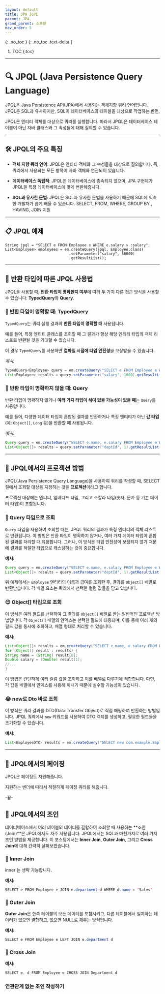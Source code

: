 ```yaml
---
layout: default
title: JPA JQPL
parent: JPA
grand_parent: 스프링
nav_order: 5
---
```


{: .no_toc }
{: .no_toc .text-delta }

1. TOC
{:toc}

---

# 🔍 JPQL (Java Persistence Query Language)

JPQL은 Java Persistence API(JPA)에서 사용되는 객체지향 쿼리 언어입니다. JPQL은 SQL과 유사하지만, SQL이 데이터베이스의 테이블을 대상으로 작업하는 반면, 

JPQL은 엔티티 객체를 대상으로 쿼리를 실행합니다. 따라서 JPQL은 데이터베이스 테이블이 아닌 자바 클래스와 그 속성들에 대해 질의할 수 있습니다.

---

## 🛠️ JPQL의 주요 특징

- **객체 지향 쿼리 언어**: JPQL은 엔티티 객체와 그 속성들을 대상으로 질의합니다. 즉, 쿼리에서 사용되는 모든 항목이 자바 객체와 연관되어 있습니다.

- **데이터베이스 독립적**: JPQL은 데이터베이스에 종속되지 않으며, JPA 구현체가 JPQL을 특정 데이터베이스에 맞게 변환해줍니다.

- **SQL과 유사한 문법**: JPQL은 SQL과 유사한 문법을 사용하기 때문에 SQL에 익숙한 개발자가 쉽게 배울 수 있습니다. SELECT, FROM, WHERE, GROUP BY , HAVING, JOIN 지원

---

## 📋 JPQL 예제

```
String jpql = "SELECT e FROM Employee e WHERE e.salary > :salary";
List<Employee> employees = em.createQuery(jpql, Employee.class)
                             .setParameter("salary", 50000)
                             .getResultList();
```

---

## 🎯 반환 타입에 따른 JPQL 사용법

JPQL을 사용할 때, **반환 타입이 명확한지 여부**에 따라 두 가지 다른 접근 방식을 사용할 수 있습니다: **TypedQuery**와 **Query**.

### 🔹 **반환 타입이 명확할 때: TypedQuery**

`TypedQuery`는 쿼리 실행 결과의 **반환 타입이 명확할 때** 사용됩니다.

예를 들어, 특정 엔티티 클래스를 조회할 때 그 결과가 항상 해당 엔티티 타입의 객체 리스트로 반환될 것을 기대할 수 있습니다.

이 경우 `TypedQuery`를 사용하면 **컴파일 시점에 타입 안전성**을 보장받을 수 있습니다.

*예시:*

```java
TypedQuery<Employee> query = em.createQuery("SELECT e FROM Employee e WHERE e.salary > :salary", Employee.class);
List<Employee> results = query.setParameter("salary", 1000).getResultList();
```

### 🔹 **반환 타입이 명확하지 않을 때: Query**

반환 타입이 명확하지 않거나 **여러 가지 타입이 섞여 있을 가능성이 있을 때**는 `Query`를 사용합니다.

예를 들어, 다양한 데이터 타입이 혼합된 결과를 반환하거나 특정 엔티티가 아닌 **값 타입**(예: `Object[]`, `Long` 등)을 반환할 때 사용됩니다.

*예시:*

```java
Query query = em.createQuery("SELECT e.name, e.salary FROM Employee e WHERE e.department.id = :deptId");
List<Object[]> results = query.setParameter("deptId", 1).getResultList();
```

---

## 🎯 JPQL에서의 프로젝션 방법

JPQL(Java Persistence Query Language)을 사용하여 쿼리를 작성할 때, SELECT 절에서 조회할 대상을 지정하는 것을 **프로젝션**이라고 합니다. 

프로젝션 대상에는 엔티티, 임베디드 타입, 그리고 스칼라 타입(숫자, 문자 등 기본 데이터 타입)이 포함됩니다.

### 🎂 Query 타입으로 조회

`Query` 타입을 사용하여 조회할 때는, JPQL 쿼리의 결과가 특정 엔티티의 객체 리스트로 반환됩니다. 이 방법은 반환 타입이 명확하지 않거나, 여러 가지 데이터 타입이 혼합된 결과를 처리할 때 유용합니다. 그러나, 이 방식은 타입 안전성이 보장되지 않기 때문에 결과를 적절한 타입으로 캐스팅하는 것이 중요합니다.

**예시:**

```java
Query query = em.createQuery("SELECT e.name, e.salary FROM Employee e WHERE e.department.id = :deptId");
List<Object[]> results = query.setParameter("deptId", 1).getResultList();
```

위 예제에서는 `Employee` 엔티티의 이름과 급여를 조회한 후, 결과를 `Object[]` 배열로 반환받습니다. 각 배열 요소는 쿼리에서 선택한 컬럼 값들을 담고 있습니다.

### 😊 Object[] 타입으로 조회

이 방식은 여러 필드를 선택하여 그 결과를 `Object[]` 배열로 받는 일반적인 프로젝션 방법입니다. 각 `Object[]` 배열의 인덱스는 선택한 필드에 대응되며, 이를 통해 여러 개의 필드 값을 동시에 조회하고, 배열 형태로 처리할 수 있습니다.

**예시:**

```java
List<Object[]> results = em.createQuery("SELECT e.name, e.salary FROM Employee e").getResultList();
for (Object[] result : results) {
String name = (String) result[0];
Double salary = (Double) result[1];
//...
}
```

이 방법은 간단하게 여러 컬럼 값을 조회하고 이를 배열로 다루기에 적합합니다. 다만, 각 값을 배열에서 인덱스를 사용해 꺼내기 때문에 실수할 가능성이 있습니다.

### 😂 new로 Dto 바로 조회

이 방식은 쿼리 결과를 DTO(Data Transfer Object)로 직접 매핑하여 반환하는 방법입니다. JPQL 쿼리에서 `new` 키워드를 사용하여 DTO 객체를 생성하고, 필요한 필드들을 초기화할 수 있습니다. 

**예시:**

```java
List<EmployeeDTO> results = em.createQuery("SELECT new com.example.EmployeeDTO(e.name, e.salary) FROM Employee e", EmployeeDTO.class).getResultList();
```

---

## 🎯 JPQL에서의 페이징

JPQL은 페이징도 지원해줍니다. 

지원하는 벤더에 따라서 적절하게 페이징 쿼리를 해줍니다.

-끝-

## 🎯 JPQL에서의 조인

데이터베이스에서 여러 테이블의 데이터를 결합하여 조회할 때 사용하는 **조인(Join)**은 JPQL에서도 자주 사용됩니다. JPQL에서는 SQL과 마찬가지로 여러 가지 조인 방법을 제공합니다. 이 포스팅에서는 **Inner Join**, **Outer Join**, 그리고 **Cross Join**에 대해 간략히 살펴보겠습니다.

### 🔹 Inner Join

inner 는 생략 가능합니다.

**예시:**

```java
SELECT e FROM Employee e JOIN e.department d WHERE d.name = 'Sales'
```

### 🔹 Outer Join

**Outer Join**은 한쪽 테이블의 모든 데이터를 포함시키고, 다른 테이블에서 일치하는 데이터가 있으면 결합하고, 없으면 NULL로 채우는 방식입니다. 

**예시:**

```java
SELECT e FROM Employee e LEFT JOIN e.department d
```

### 🔹 Cross Join

**예시:**

```java
SELECT e, d FROM Employee e CROSS JOIN Department d
```

### 연관관계 없는 조인 작성하기
